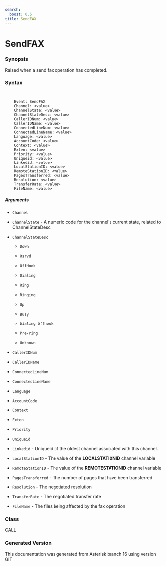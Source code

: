 ```yaml
---
search:
  boost: 0.5
title: SendFAX
---
```


# SendFAX

### Synopsis

Raised when a send fax operation has completed.

### Syntax


```


    Event: SendFAX
    Channel: <value>
    ChannelState: <value>
    ChannelStateDesc: <value>
    CallerIDNum: <value>
    CallerIDName: <value>
    ConnectedLineNum: <value>
    ConnectedLineName: <value>
    Language: <value>
    AccountCode: <value>
    Context: <value>
    Exten: <value>
    Priority: <value>
    Uniqueid: <value>
    Linkedid: <value>
    LocalStationID: <value>
    RemoteStationID: <value>
    PagesTransferred: <value>
    Resolution: <value>
    TransferRate: <value>
    FileName: <value>

```
##### Arguments


* `Channel`

* `ChannelState` - A numeric code for the channel's current state, related to ChannelStateDesc<br>

* `ChannelStateDesc`

    * `Down`

    * `Rsrvd`

    * `OffHook`

    * `Dialing`

    * `Ring`

    * `Ringing`

    * `Up`

    * `Busy`

    * `Dialing Offhook`

    * `Pre-ring`

    * `Unknown`

* `CallerIDNum`

* `CallerIDName`

* `ConnectedLineNum`

* `ConnectedLineName`

* `Language`

* `AccountCode`

* `Context`

* `Exten`

* `Priority`

* `Uniqueid`

* `Linkedid` - Uniqueid of the oldest channel associated with this channel.<br>

* `LocalStationID` - The value of the **LOCALSTATIONID** channel variable<br>

* `RemoteStationID` - The value of the **REMOTESTATIONID** channel variable<br>

* `PagesTransferred` - The number of pages that have been transferred<br>

* `Resolution` - The negotiated resolution<br>

* `TransferRate` - The negotiated transfer rate<br>

* `FileName` - The files being affected by the fax operation<br>

### Class

CALL

### Generated Version

This documentation was generated from Asterisk branch 16 using version GIT 